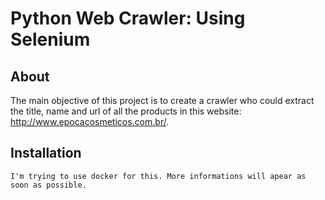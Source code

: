 Python Web Crawler: Using Selenium
============================

## About

The main objective of this project is to create a crawler who could extract the title, name and url of all the products in this website:  http://www.epocacosmeticos.com.br/. 
  
## Installation

    I'm trying to use docker for this. More informations will apear as soon as possible.

